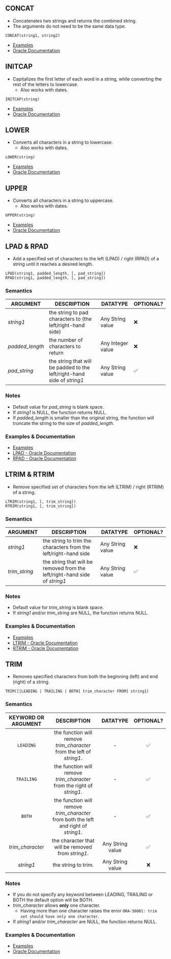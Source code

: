 ## CONCAT
- Concatenates two strings and returns the combined string.
- The arguments do not need to be the same data type.

```
CONCAT(string1, string2)
```

- [Examples](https://livesql.oracle.com/apex/livesql/s/szqr03dc8grt6k6ufa9kxkr9)
- [Oracle Documentation](https://docs.oracle.com/en/database/oracle/oracle-database/21/sqlrf/CONCAT.html)

## INITCAP
- Capitalizes the first letter of each word in a string, while converting the rest of the letters to lowercase.
	- Also works with dates.

```
INITCAP(string)
```

- [Examples](https://livesql.oracle.com/apex/livesql/s/pl2zn2by4a1korbuy8qk7qlr)
- [Oracle Documentation](https://docs.oracle.com/en/database/oracle/oracle-database/21/sqlrf/INITCAP.html)

## LOWER
- Converts all characters in a string to lowercase.
	- Also works with dates.

```
LOWER(string)
```

- [Examples](https://livesql.oracle.com/apex/livesql/s/pmgyzmxayl39j3l7uromtxht)
- [Oracle Documentation](https://docs.oracle.com/en/database/oracle/oracle-database/21/sqlrf/LOWER.html)

## UPPER
- Converts all characters in a string to uppercase.
	- Also works with dates.

```
UPPER(string)
```

- [Examples](https://docs.oracle.com/en/database/oracle/oracle-database/21/sqlrf/LOWER.html)
- [Oracle Documentation](https://docs.oracle.com/en/database/oracle/oracle-database/21/sqlrf/LOWER.html)

## LPAD & RPAD
- Add a specified set of characters to the left (LPAD) / right (RPAD) of a string until it reaches a desired length.

```
LPAD(string1, padded_length, [, pad_string])
RPAD(string1, padded_length, [, pad_string])
```

### Semantics
| ARGUMENT        | DESCRIPTION                                                             | DATATYPE          | OPTIONAL? |
|-----------------|-------------------------------------------------------------------------|-------------------|-----------|
| _string1_       | the string to pad characters to (the left/right-hand side)              | Any String value  |     ❌     |
| _padded_length_ | the number of characters to return                                      | Any Integer value |     ❌     |
| _pad_string_    | the string that will be padded to the left/right-hand side of _string1_ | Any String value  |     ✅     |

### Notes
- Default value for *pad_string* is blank space.
- If *string1* is NULL, the function returns NULL.
- If *padded_length* is smaller than the original string, the function will truncate the string to the size of *padded_length*.

### Examples & Documentation
- [Examples](https://docs.oracle.com/en/database/oracle/oracle-database/21/sqlrf/LOWER.html)
- [LPAD - Oracle Documentation](https://docs.oracle.com/en/database/oracle/oracle-database/23/sqlrf/LPAD.html)
- [RPAD - Oracle Documentation](https://docs.oracle.com/en/database/oracle/oracle-database/23/sqlrf/RPAD.html)

## LTRIM & RTRIM
- Remove specified set of characters from the left (LTRIM) / right (RTRIM) of a string.

```
LTRIM(string1, [, trim_string])
RTRIM(string1, [, trim_string])
```

### Semantics
| ARGUMENT      | DESCRIPTION                                                                | DATATYPE         | OPTIONAL? |
|---------------|----------------------------------------------------------------------------|------------------|-----------|
| _string1_     | the string to trim the characters from the left/right-hand side            | Any String value | ❌         |
| _trim_string_ | the string that will be removed from the left/right-hand side of _string1_ | Any String value | ✅         |

### Notes
- Default value for *trim_string* is blank space.
- If *string1* and/or *trim_string* are NULL, the function returns NULL.

### Examples & Documentation
- [Examples](https://docs.oracle.com/en/database/oracle/oracle-database/21/sqlrf/LOWER.html)
- [LTRIM - Oracle Documentation](https://docs.oracle.com/en/database/oracle/oracle-database/23/sqlrf/LTRIM.html)
- [RTRIM - Oracle Documentation](https://docs.oracle.com/en/database/oracle/oracle-database/23/sqlrf/RTRIM.html)

## TRIM
- Removes specified characters from both the beginning (left) and end (right) of a string.

```
TRIM([[LEADING | TRAILING | BOTH] trim_character FROM] string1)
```

### Semantics
| KEYWORD OR ARGUMENT |                                      DESCRIPTION                                     |     DATATYPE     | OPTIONAL? |
|:-------------------:|:------------------------------------------------------------------------------------:|:----------------:|:---------:|
|       `LEADING`       |         the function will remove _trim_character_ from the left of _string1_.        |         -        |     ✅     |
|       `TRAILING`      |        the function will remove _trim_character_ from the right of _string1_.        |         -        |     ✅     |
|         `BOTH`        | the function will remove _trim_character_ from both the left and right of _string1_. |         -        |     ✅     |
|   _trim_character_  |                  the character that will be removed from _string1_.                  | Any String value |     ✅     |
|      _string1_      |                                  the string to trim.                                 | Any String value |     ❌     |

### Notes
- If you do not specify any keyword between LEADING, TRAILING or BOTH the default option will be BOTH.
- _trim_character_ allows **only** one character.
	- Having more than one character raises the error `ORA-30001: trim set should have only one character`.
- If _string1_ and/or _trim_character_ are NULL, the function returns NULL.

### Examples & Documentation
- [Examples](https://docs.oracle.com/en/database/oracle/oracle-database/21/sqlrf/LOWER.html)
- [Oracle Documentation](https://docs.oracle.com/en/database/oracle/oracle-database/23/sqlrf/TRIM.html)